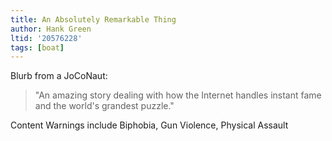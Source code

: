```yaml
---
title: An Absolutely Remarkable Thing
author: Hank Green
ltid: '20576228'
tags: [boat]
---
```


Blurb from a JoCoNaut:

> "An amazing story dealing with how the Internet handles instant fame and the
> world's grandest puzzle."

Content Warnings include Biphobia, Gun Violence, Physical Assault
